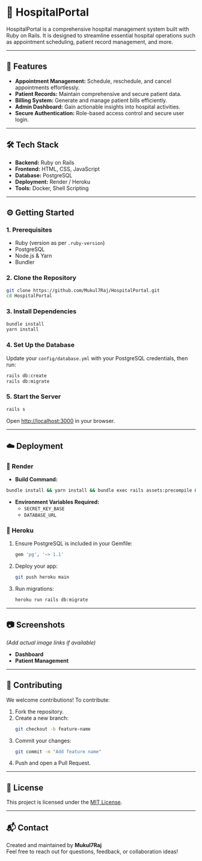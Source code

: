 
# 🏥 HospitalPortal

HospitalPortal is a comprehensive hospital management system built with Ruby on Rails. It is designed to streamline essential hospital operations such as appointment scheduling, patient record management, and more.

---

## 🚀 Features
- **Appointment Management:** Schedule, reschedule, and cancel appointments effortlessly.
- **Patient Records:** Maintain comprehensive and secure patient data.
- **Billing System:** Generate and manage patient bills efficiently.
- **Admin Dashboard:** Gain actionable insights into hospital activities.
- **Secure Authentication:** Role-based access control and secure user login.

---

## 🛠️ Tech Stack
- **Backend:** Ruby on Rails
- **Frontend:** HTML, CSS, JavaScript
- **Database:** PostgreSQL
- **Deployment:** Render / Heroku
- **Tools:** Docker, Shell Scripting

---

## ⚙️ Getting Started

### 1. Prerequisites
- Ruby (version as per `.ruby-version`)
- PostgreSQL
- Node.js & Yarn
- Bundler

### 2. Clone the Repository
```bash
git clone https://github.com/Mukul7Raj/HospitalPortal.git
cd HospitalPortal
```

### 3. Install Dependencies
```bash
bundle install
yarn install
```

### 4. Set Up the Database
Update your `config/database.yml` with your PostgreSQL credentials, then run:
```bash
rails db:create
rails db:migrate
```

### 5. Start the Server
```bash
rails s
```
Open [http://localhost:3000](http://localhost:3000) in your browser.

---

## ☁️ Deployment

### 🔹 Render
- **Build Command:**
```bash
bundle install && yarn install && bundle exec rails assets:precompile && bundle exec rails db:migrate
```
- **Environment Variables Required:**
  - `SECRET_KEY_BASE`
  - `DATABASE_URL`

### 🔹 Heroku
1. Ensure PostgreSQL is included in your Gemfile:
   ```ruby
   gem 'pg', '~> 1.1'
   ```
2. Deploy your app:
   ```bash
   git push heroku main
   ```
3. Run migrations:
   ```bash
   heroku run rails db:migrate
   ```

---

## 📷 Screenshots
*(Add actual image links if available)*

- **Dashboard**
- **Patient Management**

---

## 🤝 Contributing

We welcome contributions! To contribute:
1. Fork the repository.
2. Create a new branch:
   ```bash
   git checkout -b feature-name
   ```
3. Commit your changes:
   ```bash
   git commit -m "Add feature name"
   ```
4. Push and open a Pull Request.

---

## 📄 License
This project is licensed under the [MIT License](LICENSE).

---

## 📬 Contact
Created and maintained by **Mukul7Raj**  
Feel free to reach out for questions, feedback, or collaboration ideas!


